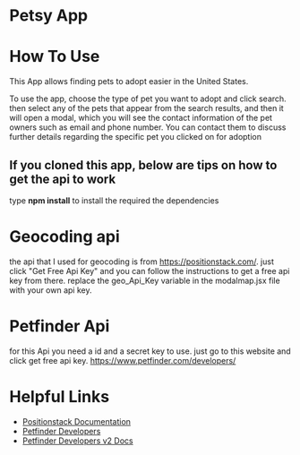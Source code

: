 # Petsy App

# How To Use 
This App allows finding pets to adopt easier in the United States. 

To use the app, choose the type of pet you want to adopt and click search. then select any of the pets that appear from the search results, and then it will open a modal, which you will see the contact information of the pet owners such as email and phone number.  You can contact them to discuss further details regarding the specific pet you clicked on for adoption

## If you cloned this app, below are tips on how to get the api to work

type __npm install__ to install the required the dependencies

# Geocoding api

the api that I used for geocoding is from https://positionstack.com/.  just click "Get Free Api Key" and you can follow the instructions to get a free api key from there. replace the geo_Api_Key variable in the modalmap.jsx file with your own api key.

# Petfinder Api
for this Api you need a id and a secret key to use. 
just go to this website and click get free api key.
https://www.petfinder.com/developers/

# Helpful Links
- [Positionstack Documentation](https://positionstack.com/documentation)
- [Petfinder Developers](https://www.petfinder.com/developers/)
- [Petfinder Developers v2 Docs](https://www.petfinder.com/developers/v2/docs/)

